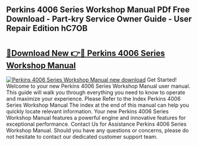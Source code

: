 ## Perkins 4006 Series Workshop Manual PDf Free Download - Part-kry Service Owner Guide - User Repair Edition hC7OB

# <h2><a href="http://cf18988.oget.top/?id=Perkins+4006+Series+Workshop+Manual">🔗Download New 👉🔴 Perkins 4006 Series Workshop Manual</a></h2>

[![Perkins 4006 Series Workshop Manual new download](https://i.imgur.com/5g1atiW.png)](http://cf18988.oget.top/?id=Perkins+4006+Series+Workshop+Manual)
Get Started! Welcome to your new Perkins 4006 Series Workshop Manual user manual. This guide will walk you through everything you need to know to operate and maximize your experience. Please Refer to the Index Perkins 4006 Series Workshop Manual The index at the end of this manual can help you quickly locate relevant information. Your new Perkins 4006 Series Workshop Manual features a powerful engine and innovative features for exceptional performance. Contact Us for Assistance Perkins 4006 Series Workshop Manual. Should you have any questions or concerns, please do not hesitate to contact our dedicated customer support team.
